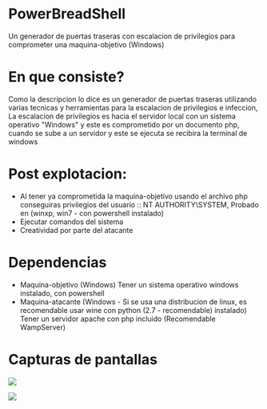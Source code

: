 # PowerBreadShell
Un generador de puertas traseras con escalacion de privilegios para comprometer una maquina-objetivo (Windows)

# En que consiste?
Como la descripcion lo dice es un generador de puertas traseras utilizando varias tecnicas y herramientas para la escalacion de privilegios e infeccion, La escalacion de privilegios es hacia el servidor local con un sistema operativo "Windows" y este es comprometido por un documento php, cuando se sube a un servidor y este se ejecuta se recibira la terminal de windows

# Post explotacion:
- Al tener ya comprometida la maquina-objetivo usando el archivo php conseguiras privilegios del usuario :: NT AUTHORITY\SYSTEM, Probado en (winxp, win7 - con powershell instalado)
- Ejecutar comandos del sistema
- Creatividad por parte del atacante

# Dependencias
- Maquina-objetivo (Windows)
    Tener un sistema operativo windows instalado, con powershell
- Maquina-atacante (Windows - Si se usa una distribucion de linux, es recomendable usar wine con python (2.7 - recomendable) instalado)
    Tener un servidor apache con php incluido (Recomendable WampServer)
    
# Capturas de pantallas

![](https://i.imgur.com/BIzU89h.png)

![](https://i.imgur.com/exRa3zH.png)
